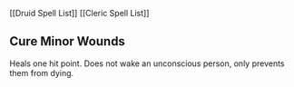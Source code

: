 [[Druid Spell List]]
[[Cleric Spell List]]

## Cure Minor Wounds        

Heals one hit point. Does not wake an unconscious person, only prevents them from dying.